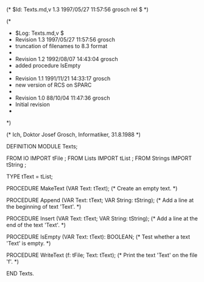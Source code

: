 (* $Id: Texts.md,v 1.3 1997/05/27 11:57:56 grosch rel $ *)

(*
 * $Log: Texts.md,v $
 * Revision 1.3  1997/05/27 11:57:56  grosch
 * truncation of filenames to 8.3 format
 *
 * Revision 1.2  1992/08/07 14:43:04  grosch
 * added procedure IsEmpty
 *
 * Revision 1.1  1991/11/21  14:33:17  grosch
 * new version of RCS on SPARC
 *
 * Revision 1.0  88/10/04  11:47:36  grosch
 * Initial revision
 * 
 *)

(* Ich, Doktor Josef Grosch, Informatiker, 31.8.1988 *)

DEFINITION MODULE Texts;

FROM IO		IMPORT tFile	;
FROM Lists	IMPORT tList	;
FROM Strings	IMPORT tString	;

TYPE tText	= tList;

PROCEDURE MakeText	(VAR Text: tText);
			(* Create an empty text.			*)

PROCEDURE Append	(VAR Text: tText; VAR String: tString);
			(* Add a line at the beginning of text 'Text'.	*)

PROCEDURE Insert	(VAR Text: tText; VAR String: tString);
			(* Add a line at the end of the text 'Text'.	*)

PROCEDURE IsEmpty	(VAR Text: tText): BOOLEAN;
			(* Test whether a text 'Text' is empty.		*)

PROCEDURE WriteText	(f: tFile; Text: tText);
			(* Print the text 'Text' on the file 'f'.	*)

END Texts.
